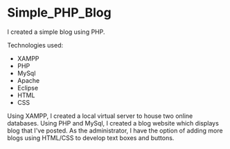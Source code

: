 # Simple_PHP_Blog
I created a simple blog using PHP.

Technologies used:
* XAMPP
* PHP
* MySql
* Apache
* Eclipse
* HTML
* CSS

Using XAMPP, I created a local virtual server to house two online databases. Using PHP and MySql, I created a blog website which displays blog that I've posted. As the administrator, I have the option of adding more blogs using HTML/CSS to develop text boxes and buttons.
